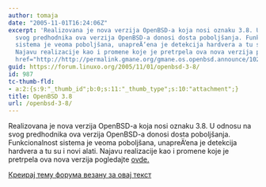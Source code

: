 ```yaml
---
author: tomaja
date: "2005-11-01T16:24:06Z"
excerpt: 'Realizovana je nova verzija OpenBSD-a koja nosi oznaku 3.8. U odnosu na
  svog predhodnika ova verzija OpenBSD-a donosi dosta poboljšanja. Funkcionalnost
  sistema je veoma poboljšana, unapreÄ‘ena je detekcija hardvera a tu su i novi alati.
  Najavu realizacije kao i promene koje je pretrpela ova nova verzija pogledajte  <a
  href="http://http://permalink.gmane.org/gmane.os.openbsd.announce/102">ovde.</a>  '
guid: https://forum.linuxo.org/2005/11/01/openbsd-3-8/
id: 987
tc-thumb-fld:
- a:2:{s:9:"_thumb_id";b:0;s:11:"_thumb_type";s:10:"attachment";}
title: OpenBSD 3.8
url: /openbsd-3-8/
---
```

Realizovana je nova verzija OpenBSD-a koja nosi oznaku 3.8. U odnosu na svog predhodnika ova verzija OpenBSD-a donosi dosta poboljšanja. Funkcionalnost sistema je veoma poboljšana, unapreÄ‘ena je detekcija hardvera a tu su i novi alati. Najavu realizacije kao i promene koje je pretrpela ova nova verzija pogledajte [ovde.](http://http://permalink.gmane.org/gmane.os.openbsd.announce/102) <!--break-->

[Креирај тему форума везану за овај текст](https://linuxo.org/nova-tema-na-forumu/?se_pid=987)